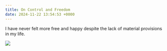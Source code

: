 ```yaml
---
title: On Control and Freedom
date: 2024-11-22 13:54:53 +0000
---
```


I have never felt more free and happy despite the lack of material provisions in my life.

![](/7b6dc4523614ee28edcef30f236c49d5.jpeg)